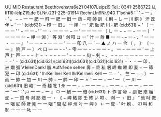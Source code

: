 UU MIO Restaurant Beethovenstra6e21 04107Leipzl9 Tel.: 0341-2566722 IJ, II110-lelpZ19,de St.Nr.:231-225-01914 RechnLIn9Nr.940 T1sch#5 ’ ’ ’ − 一 。 ‐ ’ 。 − − 一 一 肥 一 町 一 肥 一 旧 一 鴎 − 叩 帥 訓 《 則 − し 一 川 銅 》 汗 匠 伴 − ’ 一 ’ (cid:631) − 印 一 旧 。 一 崖 ’ 一 ’ 肥 駄 肥 川 ‐ 肥 (cid:631) − ’ 〔 一 一 一 ’ ’ − 一 一 ‐ ’ ’ 一 ・ 一 一 一 − 一 ’ 一 一 一 一 〔 し 一 − − 一 − 一 一 〕 ’ 一 一 一 一 − 岬 一 淵 〕 等 淵 ’ 刈 叩 ロ ー ’ 汁 ー 酢 ■ 一 一 ‐ − 一 ‐ 、 ’ 一 一 ・ 一 一 』 ’ 一 一 − − 一 一 一 ’ 一 一 叩 八 一 ’ 一 ▲ ノ ハ 一 合 〔 。 〕 〔 一 一 』 院 戸 一 〕 ぺ 口 一 一 − ‐ ’ − 雫 一 一 − − 一 一 − 。 一 − 一 一 一 ’ 一 上 戸 仁 戸 一 − − 上 − ・ − − − 一 ’ − − 一 − 旬 − 剣 − 、 − − 一 一 一 − 一 一 一 − − ’ − (cid:631)(cid:631)(cid:631)(cid:631)(cid:631)(cid:631) − ・ − 一 印 、 洲 燗 弧 V1elenDank! 脂 AufN1ede sehen 壽 − 乖 私 咽 岬 蜘 曜 即 妻 − 一 師 犯 一 印 (cid:631) ’ lhrKel lner Kell IhrKel lner: Kell 一 二 − ’ 、 竺 一 − − 〕 一 而 一 帥 一 加 一 川 一 帥 − 一 帥 一 印 一 〃 ’ 一 一 − 一 ’ 一 〔 一 川 一 (cid:631) 旧 岫 ’ 一 奇 麺 牝 1 州 一 一 − − 一 一 一 − − 一 一 − − 一 一 − 一 一 一 ’ 一 ’ ’ ’ 戸 一 一 − 一 』 ○ 一 鯛 一 一 倍 (cid:631) ト 作 言 卵 − 副 肥 崩 陥 蛇 − 一 釦 母 刈 鄙 畑 一 ・ 《 − 岬 鮖 即 壬 怖 い 叩 、 刈 一 ・ 旧 』 ” 弛 吋 慨 一 咽 尼 師 肝 剛 一 一 咽 ” 間 帖 岬 州 吋 一 岬 》 ← 一 鉈 ‐ ’ 叶 刷 、 叩 叫 和 恥 一 一 一 叱 一 一